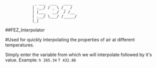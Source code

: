 
                 _ ___  ___   ____  
                | .__/ / _ \ /_  /   
                | |___   __/  / /__    
                | .__/ \___/ /_____/   
                |_|             
                
##FEZ_Interpolator

#Used for quickly interpolating the properties of air at different temperatures.

Simply enter the variable from which we will interpolate followed by it's value.
Example:
```h 265.34```
```T 432.86```
